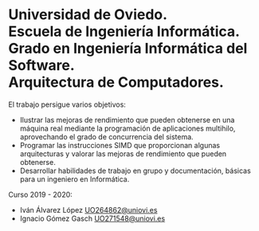 # Universidad de Oviedo.<br/>Escuela de Ingeniería Informática.<br/>Grado en Ingeniería Informática del Software.<br/>Arquitectura de Computadores.

El trabajo persigue varios objetivos:

- Ilustrar las mejoras de rendimiento que pueden obtenerse en una máquina real mediante la programación de aplicaciones multihilo, aprovechando el grado de concurrencia del sistema.
- Programar las instrucciones SIMD que proporcionan algunas arquitecturas y valorar las mejoras de rendimiento que pueden obtenerse.
- Desarrollar habilidades de trabajo en grupo y documentación, básicas para un ingeniero en Informática.

Curso 2019 - 2020:

- Iván Álvarez López UO264862@uniovi.es
- Ignacio Gómez Gasch UO271548@uniovi.es